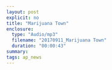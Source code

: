 ```yaml
---
layout: post
explicit: no
title: "Marijuana Town"
enclosure:
  type: "Audio/mp3"
  filename: "20170911_Marijuana Town"
  duration: "00:00:43"
summary:
tags: ap_news
---
```



